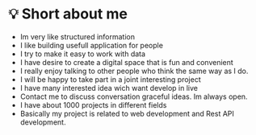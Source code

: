 # 💡 Short about me

* Im very like structured information 
* I like building usefull application for people 
* I try to make it easy to work with data
* I have desire to create a digital space that is fun and convenient
* I really enjoy talking to other people who think the same way as I do.
* I will be happy to take part in a joint interesting project
* I have many interested idea wich want develop in live 
* Contact me to discuss conversation graceful ideas. Im always open. 
* I have about 1000 projects in different fields
* Basically my project is related to web development and Rest API development.

